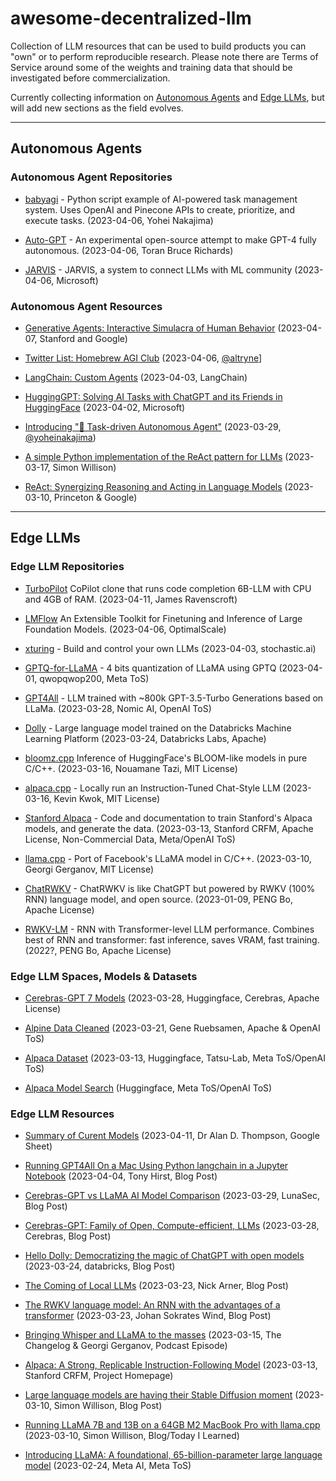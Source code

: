 # awesome-decentralized-llm

Collection of LLM resources that can be used to build products you can "own" or to perform reproducible research. Please note there are Terms of Service around some of the weights and training data that should be investigated before commercialization.

Currently collecting information on [Autonomous Agents](#autonomous-agents) and [Edge LLMs](#edge-llms), but will add new sections as the field evolves.

-----

## Autonomous Agents


### Autonomous Agent Repositories

- [babyagi](https://github.com/yoheinakajima/babyagi) -
  Python script example of AI-powered task management system. Uses OpenAI and Pinecone APIs to create, prioritize, and execute tasks. 
  (2023-04-06, Yohei Nakajima)

- [Auto-GPT](https://github.com/Torantulino/Auto-GPT) -
  An experimental open-source attempt to make GPT-4 fully autonomous.
  (2023-04-06, Toran Bruce Richards)

- [JARVIS](https://github.com/microsoft/JARVIS) -
  JARVIS, a system to connect LLMs with ML community
  (2023-04-06, Microsoft)


### Autonomous Agent Resources

- [Generative Agents: Interactive Simulacra of Human Behavior](https://arxiv.org/pdf/2304.03442.pdf)
  (2023-04-07, Stanford and Google)

- [Twitter List: Homebrew AGI Club](https://twitter.com/i/lists/1642934512836575232)
  (2023-04-06, [@altryne](https://twitter.com/altryne)]

- [LangChain: Custom Agents](https://blog.langchain.dev/custom-agents/)
  (2023-04-03, LangChain)
 
- [HuggingGPT: Solving AI Tasks with ChatGPT and its Friends in HuggingFace](https://arxiv.org/abs/2303.17580)
  (2023-04-02, Microsoft)

- [Introducing "🤖 Task-driven Autonomous Agent"](https://twitter.com/yoheinakajima/status/1640934493489070080?s=20)
  (2023-03-29, [@yoheinakajima](https://twitter.com/yoheinakajima))

- [A simple Python implementation of the ReAct pattern for LLMs](https://til.simonwillison.net/llms/python-react-pattern)
  (2023-03-17, Simon Willison)

- [ReAct: Synergizing Reasoning and Acting in Language Models](https://react-lm.github.io/)
  (2023-03-10, Princeton & Google)


-----

## Edge LLMs

### Edge LLM Repositories

- [TurboPilot](https://github.com/ravenscroftj/turbopilot)
  CoPilot clone that runs code completion 6B-LLM with CPU and 4GB of RAM.
  (2023-04-11, James Ravenscroft)
  
- [LMFlow](https://github.com/OptimalScale/LMFlow)
  An Extensible Toolkit for Finetuning and Inference of Large Foundation Models.
  (2023-04-06, OptimalScale)

- [xturing](https://github.com/stochasticai/xturing) -
  Build and control your own LLMs
  (2023-04-03, stochastic.ai)

- [GPTQ-for-LLaMA](https://github.com/qwopqwop200/GPTQ-for-LLaMa) -
  4 bits quantization of LLaMA using GPTQ
  (2023-04-01, qwopqwop200, Meta ToS)

- [GPT4All](https://github.com/nomic-ai/gpt4all) -
  LLM trained with ~800k GPT-3.5-Turbo Generations based on LLaMa.
  (2023-03-28, Nomic AI, OpenAI ToS)
 
- [Dolly](https://github.com/databrickslabs/dolly) -
  Large language model trained on the Databricks Machine Learning Platform
  (2023-03-24, Databricks Labs, Apache)
  
- [bloomz.cpp](https://github.com/NouamaneTazi/bloomz.cpp)
  Inference of HuggingFace's BLOOM-like models in pure C/C++.
  (2023-03-16, Nouamane Tazi, MIT License)
  
- [alpaca.cpp](https://github.com/antimatter15/alpaca.cpp) -
  Locally run an Instruction-Tuned Chat-Style LLM
  (2023-03-16, Kevin Kwok, MIT License)

- [Stanford Alpaca](https://github.com/tatsu-lab/stanford_alpaca) -
  Code and documentation to train Stanford's Alpaca models, and generate the data.
  (2023-03-13, Stanford CRFM, Apache License, Non-Commercial Data, Meta/OpenAI ToS)

- [llama.cpp](https://github.com/ggerganov/llama.cpp) -
  Port of Facebook's LLaMA model in C/C++. 
  (2023-03-10, Georgi Gerganov, MIT License)

- [ChatRWKV](https://github.com/BlinkDL/ChatRWKV) -
  ChatRWKV is like ChatGPT but powered by RWKV (100% RNN) language model, and open source.
  (2023-01-09, PENG Bo, Apache License)
  
- [RWKV-LM](https://github.com/BlinkDL/RWKV-LM) -
  RNN with Transformer-level LLM performance. Combines best of RNN and transformer: fast inference, saves VRAM, fast training.
  (2022?, PENG Bo, Apache License)


### Edge LLM Spaces, Models & Datasets

- [Cerebras-GPT 7 Models](https://huggingface.co/cerebras)
  (2023-03-28, Huggingface, Cerebras, Apache License)

- [Alpine Data Cleaned](https://github.com/gururise/AlpacaDataCleaned)
  (2023-03-21, Gene Ruebsamen, Apache & OpenAI ToS)

- [Alpaca Dataset](https://huggingface.co/datasets/tatsu-lab/alpaca)
  (2023-03-13, Huggingface, Tatsu-Lab, Meta ToS/OpenAI ToS)
  
- [Alpaca Model Search](https://huggingface.co/models?sort=downloads&search=alpaca)
  (Huggingface, Meta ToS/OpenAI ToS)
  

### Edge LLM Resources

- [Summary of Curent Models](https://docs.google.com/spreadsheets/d/1O5KVQW1Hx5ZAkcg8AIRjbQLQzx2wVaLl0SqUu-ir9Fs/edit#gid=1158069878)
  (2023-04-11, Dr Alan D. Thompson, Google Sheet)

- [Running GPT4All On a Mac Using Python langchain in a Jupyter Notebook](https://blog.ouseful.info/2023/04/04/running-gpt4all-on-a-mac-using-python-langchain-in-a-jupyter-notebook/)
  (2023-04-04, Tony Hirst, Blog Post)

- [Cerebras-GPT vs LLaMA AI Model Comparison](https://www.lunasec.io/docs/blog/cerebras-gpt-vs-llama-ai-model-comparison/)
  (2023-03-29, LunaSec, Blog Post)

- [Cerebras-GPT: Family of Open, Compute-efficient, LLMs](https://www.cerebras.net/blog/cerebras-gpt-a-family-of-open-compute-efficient-large-language-models/)
  (2023-03-28, Cerebras, Blog Post)

- [Hello Dolly: Democratizing the magic of ChatGPT with open models](https://www.databricks.com/blog/2023/03/24/hello-dolly-democratizing-magic-chatgpt-open-models.html)
  (2023-03-24, databricks, Blog Post)

- [The Coming of Local LLMs](https://nickarner.com/notes/the-coming-of-local-llms-march-23-2023/)
  (2023-03-23, Nick Arner, Blog Post)

- [The RWKV language model: An RNN with the advantages of a transformer](https://johanwind.github.io/2023/03/23/rwkv_overview.html)
  (2023-03-23, Johan Sokrates Wind, Blog Post)
  
- [Bringing Whisper and LLaMA to the masses](https://changelog.com/podcast/532)
  (2023-03-15, The Changelog & Georgi Gerganov, Podcast Episode)
  
- [Alpaca: A Strong, Replicable Instruction-Following Model](https://crfm.stanford.edu/2023/03/13/alpaca.html)
  (2023-03-13, Stanford CRFM, Project Homepage)

- [Large language models are having their Stable Diffusion moment](https://simonwillison.net/2023/Mar/11/llama/)
  (2023-03-10, Simon Willison, Blog Post)

- [Running LLaMA 7B and 13B on a 64GB M2 MacBook Pro with llama.cpp](https://til.simonwillison.net/llms/llama-7b-m2)
  (2023-03-10, Simon Willison, Blog/Today I Learned)
  
- [Introducing LLaMA: A foundational, 65-billion-parameter large language model](https://ai.facebook.com/blog/large-language-model-llama-meta-ai/)
  (2023-02-24, Meta AI, Meta ToS)
